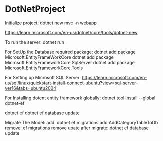 # DotNetProject

Initialize project:
dotnet new mvc -n webapp

https://learn.microsoft.com/en-us/dotnet/core/tools/dotnet-new

To run the server:
dotnet run

For SetUp the Database required package:
dotnet add package Microsoft.EntityFrameWorkCore
dotnet add package Microsoft.EntityFrameworkCore.SqlServer
dotnet add package Microsoft.EntityFrameworkCore.Tools

For Setting up Microsoft SQL Server:
https://learn.microsoft.com/en-us/sql/linux/quickstart-install-connect-ubuntu?view=sql-server-ver16&tabs=ubuntu2004

For Installing dotent entity framework globally:
dotnet tool install --global dotnet-ef

dotnet ef
dotnet ef database update

Migrate The Model:
add: dotnet ef migrations add AddCategoryTableToDb
remove: ef migrations remove
upate after migrate: dotnet ef database update

